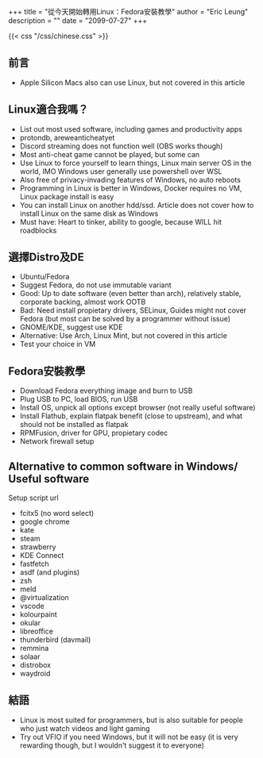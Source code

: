 +++
title = "從今天開始轉用Linux：Fedora安裝教學"
author = "Eric Leung"
description = ""
date = "2099-07-27"
+++

{{< css "/css/chinese.css" >}}

## 前言

- Apple Silicon Macs also can use Linux, but not covered in this article

## Linux適合我嗎？

- List out most used software, including games and productivity apps
- protondb, areweanticheatyet
- Discord streaming does not function well (OBS works though)
- Most anti-cheat game cannot be played, but some can
- Use Linux to force yourself to learn things, Linux main server OS in the world, IMO Windows user generally use powershell over WSL
- Also free of privacy-invading features of Windows, no auto reboots
- Programming in Linux is better in Windows, Docker requires no VM, Linux package install is easy
- You can install Linux on another hdd/ssd. Article does not cover how to install Linux on the same disk as Windows
- Must have: Heart to tinker, ability to google, because WILL hit roadblocks

## 選擇Distro及DE

- Ubuntu/Fedora
- Suggest Fedora, do not use immutable variant
- Good: Up to date software (even better than arch), relatively stable, corporate backing, almost work OOTB
- Bad: Need install propietary drivers, SELinux, Guides might not cover Fedora (but most can be solved by a programmer without issue)
- GNOME/KDE, suggest use KDE
- Alternative: Use Arch, Linux Mint, but not covered in this article
- Test your choice in VM

## Fedora安裝教學

- Download Fedora everything image and burn to USB
- Plug USB to PC, load BIOS, run USB
- Install OS, unpick all options except browser (not really useful software)
- Install Flathub, explain flatpak benefit (close to upstream), and what should not be installed as flatpak
- RPMFusion, driver for GPU, propietary codec
- Network firewall setup

## Alternative to common software in Windows/ Useful software

Setup script url

- fcitx5 (no word select)
- google chrome
- kate
- steam
- strawberry
- KDE Connect
- fastfetch
- asdf (and plugins)
- zsh
- meld
- @virtualization
- vscode
- kolourpaint
- okular
- libreoffice
- thunderbird (davmail)
- remmina
- solaar
- distrobox
- waydroid

## 結語

- Linux is most suited for programmers, but is also suitable for people who just watch videos and light gaming
- Try out VFIO if you need Windows, but it will not be easy (it is very rewarding though, but I wouldn't suggest it to everyone)
